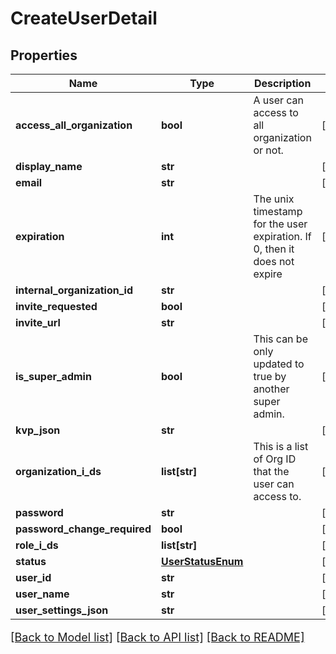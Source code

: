 # CreateUserDetail

## Properties
Name | Type | Description | Notes
------------ | ------------- | ------------- | -------------
**access_all_organization** | **bool** | A user can access to all organization or not. | [optional] 
**display_name** | **str** |  | [optional] 
**email** | **str** |  | [optional] 
**expiration** | **int** | The unix timestamp for the user expiration. If 0, then it does not expire | [optional] 
**internal_organization_id** | **str** |  | [optional] 
**invite_requested** | **bool** |  | [optional] 
**invite_url** | **str** |  | [optional] 
**is_super_admin** | **bool** | This can be only updated to true by another super admin. | [optional] 
**kvp_json** | **str** |  | [optional] 
**organization_i_ds** | **list[str]** | This is a list of Org ID that the user can access to. | [optional] 
**password** | **str** |  | [optional] 
**password_change_required** | **bool** |  | [optional] 
**role_i_ds** | **list[str]** |  | [optional] 
**status** | [**UserStatusEnum**](UserStatusEnum.md) |  | [optional] 
**user_id** | **str** |  | [optional] 
**user_name** | **str** |  | [optional] 
**user_settings_json** | **str** |  | [optional] 

[[Back to Model list]](../README.md#documentation-for-models) [[Back to API list]](../README.md#documentation-for-api-endpoints) [[Back to README]](../README.md)

<style>
     p, ul, ol, li { font-size: 18px !important;}
</style>


